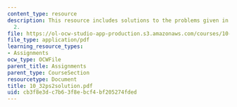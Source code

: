 ```yaml
---
content_type: resource
description: This resource includes solutions to the problems given in problem set
  2.
file: https://ol-ocw-studio-app-production.s3.amazonaws.com/courses/10-32-separation-processes-spring-2005/cb3f8e3dc7b63f8ebcf4bf205274fded_10_32ps2solution.pdf
file_type: application/pdf
learning_resource_types:
- Assignments
ocw_type: OCWFile
parent_title: Assignments
parent_type: CourseSection
resourcetype: Document
title: 10_32ps2solution.pdf
uid: cb3f8e3d-c7b6-3f8e-bcf4-bf205274fded
---
```

